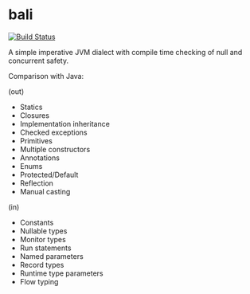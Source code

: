 bali
====
[![Build Status](https://travis-ci.org/sealionsoftware/bali.svg?branch=master)](https://travis-ci.org/sealionsoftware/bali)

A simple imperative JVM dialect with compile time checking of null and concurrent safety.

Comparison with Java:

(out)
- Statics
- Closures
- Implementation inheritance
- Checked exceptions
- Primitives
- Multiple constructors
- Annotations
- Enums
- Protected/Default
- Reflection
- Manual casting

(in)
- Constants
- Nullable types
- Monitor types
- Run statements
- Named parameters
- Record types
- Runtime type parameters
- Flow typing

